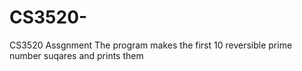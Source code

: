 # CS3520-
CS3520 Assgnment
The program makes the first 10 reversible prime number suqares and prints them
